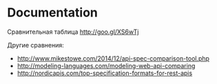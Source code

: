 # Documentation



Сравнительная таблица http://goo.gl/XS6wTj

Другие сравнения:
 - http://www.mikestowe.com/2014/12/api-spec-comparison-tool.php
 - http://modeling-languages.com/modeling-web-api-comparing
 - http://nordicapis.com/top-specification-formats-for-rest-apis






